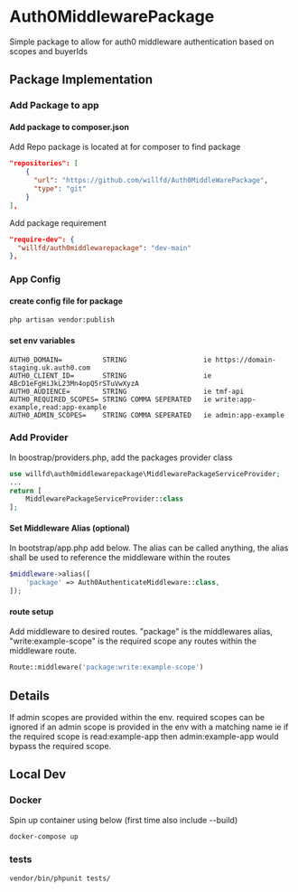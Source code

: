 # Auth0MiddlewarePackage
Simple package to allow for auth0 middleware authentication based on scopes and buyerIds

## Package Implementation

### Add Package to app
#### Add package to composer.json
Add Repo package is located at for composer to find package
```json
"repositories": [
    {
      "url": "https://github.com/willfd/Auth0MiddleWarePackage",
      "type": "git"
    }
],
```
Add package requirement
```json
"require-dev": {
  "willfd/auth0middlewarepackage": "dev-main"
},
```

### App Config
#### create config file for package
```bash
php artisan vendor:publish
```

#### set env variables 
```text
AUTH0_DOMAIN=          STRING                   ie https://domain-staging.uk.auth0.com
AUTH0_CLIENT_ID=       STRING                   ie ABcD1eFgHiJkL23Mn4opQ5rSTuVwXyzA
AUTH0_AUDIENCE=        STRING                   ie tmf-api
AUTH0_REQUIRED_SCOPES= STRING COMMA SEPERATED   ie write:app-example,read:app-example
AUTH0_ADMIN_SCOPES=    STRING COMMA SEPERATED   ie admin:app-example
```
### Add Provider
In boostrap/providers.php, add the packages provider class
```php
use willfd\auth0middlewarepackage\MiddlewarePackageServiceProvider;
...
return [
    MiddlewarePackageServiceProvider::class
];
```

#### Set Middleware Alias (optional)
In bootstrap/app.php add below. The alias can be called anything, the alias shall be used to reference the middleware within the routes
```php
$middleware->alias([
    'package' => Auth0AuthenticateMiddleware::class,
]);
```

#### route setup
Add middleware to desired routes. "package" is the middlewares alias, "write:example-scope" is the required scope any routes within the middleware route.
```php
Route::middleware('package:write:example-scope')
```

## Details
If admin scopes are provided within the env. required scopes can be ignored if an admin scope is provided in the env with a matching name ie if the required scope is read:example-app then admin:example-app would bypass the required scope.

## Local Dev

### Docker
Spin up container using below (first time also include --build)
```bash
docker-compose up
```


### tests
```bash
vendor/bin/phpunit tests/
```